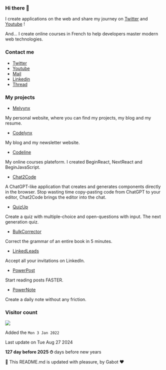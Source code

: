 ### Hi there 👋

I create applications on the web and share my journey on [Twitter](https://mlv.sh/twitter) and [Youtube](https://mlv.sh/youtube) !

And... I create online courses in French to help developers master modern web technologies.

### Contact me

* [Twitter](https://mlv.sh/twitter)
* [Youtube](https://mlv.sh/youtube)
* [Mail](mailto:contact@melvynx.com)
* [Linkedin](https://mlv.sh/linkedin)
* [Thread](https://mlv.sh/thread)

### My projects

* [Melvynx](https://mlv.sh)

My personal website, where you can find my projects, my blog and my resume.

* [Codelynx](https://mlv.sh/codelynx)

My blog and my newsletter website.

* [Codeline](https://mlv.sh/codeline)

My online courses plateform. I created BeginReact, NextReact and BeginJavaScript.

* [Chat2Code](https://mlv.sh/chat2code)

A ChatGPT-like application that creates and generates components directly in the browser. Stop wasting time copy-pasting code from ChatGPT to your editor, Chat2Code brings the editor into the chat.

* [QuizUp](https://mlv.sh/quizup)

Create a quiz with multiple-choice and open-questions with input. The next generation quiz.

* [BulkCorrector](https://mlv.sh/bulkcorrector)

Correct the grammar of an entire book in 5 minutes.

* [LinkedLeads](https://mlv.sh/linkedleads)

Accept all your invitations on LinkedIn.

* [PowerPost](https://mlv.sh/powerpost)

Start reading posts FASTER.

* [PowerNote](https://mlv.sh/powernote)

Create a daily note without any friction.

### Visitor count

<img src="https://profile-counter.glitch.me/Melvynx/count.svg" />

Added the `Mon 3 Jan 2022`

Last update on Tue Aug 27 2024

**127 day before 2025 ⏱** days before new years

🤖 This README.md is updated with pleasure, by Gabot ❤️
